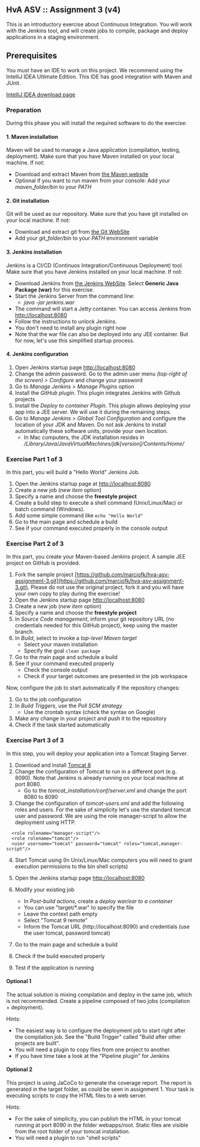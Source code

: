 ##  HvA ASV :: Assignment 3 (v4)
This is an introductory exercise about Continuous Integration. You will work with the Jenkins tool, and will create jobs to compile, package and deploy applications in a staging environment.

## Prerequisites
You must have an IDE to work on this project. We recommend using the IntelliJ IDEA Ultimate Edition. This IDE has good integration with Maven and JUnit.

[IntelliJ IDEA download page](https://www.jetbrains.com/idea/download/#section=mac)

### Preparation

During this phase you will install the required software to do the exercise:

#### 1. Maven installation

Maven will be used to manage a Java application (compilation, testing, deployment). Make sure that you have Maven installed on your local machine. If not:

* Download and extract Maven from [the Maven website](https://maven.apache.org/download.cgi)
* Optional if you want to run maven from your console: Add your *maven_folder/bin* to your *PATH*


#### 2. Git installation

Git will be used as our repository. Make sure that you have git installed on your local machine. If not:

* Download and extract git from [the Git WebSite](https://git-scm.com/downloads)
* Add your *git_folder/bin* to your *PATH* environment variable

#### 3. Jenkins installation

Jenkins is a CI/CD (Continuos Integration/Continuous Deployment) tool. Make sure that you have Jenkins installed on your local machine. If not:

* Download Jenkins from [the Jenkins WebSite](https://jenkins.io/). Select **Generic Java Package (war)** for this exercise.
* Start the Jenkins Server from the command line: 
	* *java -jar jenkins.war*
* The command will start a Jetty container. You can access Jenkins from [http://localhost:8080](localhost:8080)
* Follow the instructions to unlock Jenkins. 
* You don't need to install any plugin right now
* Note that the war file can also be deployed into any JEE container. But for now, let's use this simplified startup process.

#### 4. Jenkins configuration

1. Open Jenkins startup page [http://localhost:8080](http://localhost:8080)
2. Change the admin password. Go to the admin user menu *(top-right of the screen) > Configure* and change your password
2. Go to *Manage Jenkins > Manage Plugins* option
3. Install the *GitHub plugin*. This plugin integrates Jenkins with Github projects
4. Install the *Deploy to container Plugin*. This plugin allows deploying your app into a JEE server. We will use it during the remaining steps.
5. Go to *Manage Jenkins > Global Tool Configuration* and configure the location of your JDK and Maven. Do not ask Jenkins to install automatically these software units, provide your own location.
	* In Mac computers, the JDK installation resides in */Library/Java/JavaVirtualMachines/jdk[version]/Contents/Home/*

	
### Exercise Part 1 of 3

In this part, you will build a "Hello World" Jenkins Job.

1. Open the Jenkins startup page at [http://localhost:8080](http://localhost:8080)
2. Create a new job (*new item* option)
3. Specify a name and choose the **freestyle project**
4. Create a build step to execute a shell command (Unix/Linux/Mac) or batch command (Windows). 
5. Add some simple command like ```echo "Hello World"```
6. Go to the main page and schedule a build
7. See if your command executed properly in the console output

### Exercise Part 2 of 3

In this part, you create your Maven-based Jenkins project. A sample JEE project on GitHub is provided. 

1. Fork the sample project [https://github.com/marciofk/hva-asv-assignment-3.git](https://github.com/marciofk/hva-asv-assignment-3.git). Please do not use the original project, fork it and you will have your own copy to play during the exercise!
2. Open the Jenkins startup page [http://localhost:8080](http://localhost:8080)
3. Create a new job (*new item* option)
4. Specify a name and choose the **freestyle project**
5. In *Source Code management*, inform your git repository URL (no credentials needed for this GitHub project), keep using the master branch.
6. In *Build*, select to invoke a *top-level Maven target*
	* Select your maven installation
	* Specify the goal ```clean package```
7. Go to the main page and schedule a build
8. See if your command executed properly 
	* Check the console output
	* Check if your target outcomes are presented in the job workspace

Now, configure the job to start automatically if the repository changes:

1. Go to the job configuration
2. In *Build Triggers*, use the *Poll SCM strategy*
	* Use the crontab syntax (check the syntax on Google)
3. Make any change in your project and push it to the repository
4. Check if the task started automatically

### Exercise Part 3 of 3

In this step, you will deploy your application into a Tomcat Staging Server.

1. Download and install [Tomcat 8](http://tomcat.apache.org)
2. Change the configuration of Tomcat to run in a different port (e.g. 8090). Note that Jenkins is already running on your local machine at port 8080.
	* Go to the *tomcat_installation/conf/server.xml* and change the port 8080 to 8090
3. Change the configuration of *tomcat-users.xml* and add the following roles and users. For the sake of simplicity let's use the standard tomcat user and password. We are using the role manager-script to allow the deployment using HTTP.

```
  <role rolename="manager-script"/>
  <role rolename="tomcat"/>
  <user username="tomcat" password="tomcat" roles="tomcat,manager-script"/>
```
4. Start Tomcat using (In Unix/Linux/Mac computers you will need to grant execution permissions to the bin shell scripts)

1. Open the Jenkins startup page [http://localhost:8080](http://localhost:8080)
2. Modify your existing job 
	* In *Post-build actions*, create a *deploy war/ear to a container*
	* You can use "target/*.war" to specify the file
	* Leave the context path empty
	* Select "Tomcat 9 remote"
	* Inform the Tomcat URL (http://localhost:8090) and credentials (use the user tomcat, password tomcat)
6. Go to the main page and schedule a build
7. Check if the build executed properly 
8. Test if the application is running

#### Optional 1

The actual solution is mixing compilation and deploy in the same job, which is not recommended. Create a pipeline composed of two jobs (compilation + deployment). 

Hints:

* The easiest way is to configure the deployment job to start right after the compilation job. See the "Build Trigger" called "Build after other projects are built". 
* You will need a plugin to copy files from one project to another.
* If you have time take a look at the "Pipeline plugin" for Jenkins

#### Optional 2

This project is using JaCoCo to generate the coverage report. The report is generated in the target folder, as could be seen in assignment 1. Your task is executing scripts to copy the HTML files to a web server. 

Hints:

* For the sake of simplicity, you can publish the HTML in your tomcat running at port 8090 in the folder webapps/root. Static files are visible from the root folder of your tomcat installation.
* You will need a plugin to run "shell scripts"


